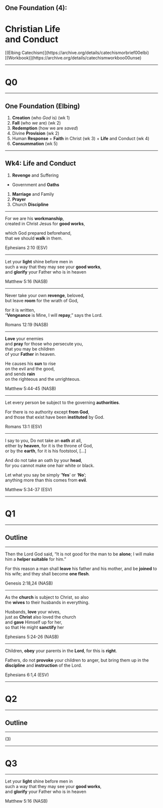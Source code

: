 <!-- .slide: data-background-image="https://sermons.seanho.com/img/bg/unsplash-3LOlnKre5XE-vancouver.jpg" -->
## One Foundation (4):
# Christian Life <br/> and Conduct

<div class="ref">
[(Elbing Catechism)](https://archive.org/details/catechismorbrief00elbi)
[(Workbook)](https://archive.org/details/catechismworkboo00unse)
</div>

---
<!-- .slide: data-background="white" -->
# Q0

---
<!-- .slide: data-background-image="https://sermons.seanho.com/img/bg/unsplash-c333d6YEhi0-bible.jpg" -->
## One Foundation <span class="ref">(Elbing)</span>
1. **Creation** (who *God* is) <span class="ref">(wk 1)</span>
1. **Fall** (who *we* are) <span class="ref">(wk 2)</span>
1. **Redemption** (how we are *saved*)
  1. Divine **Provision** <span class="ref">(wk 2)</span>
  1. Human **Response**
    + **Faith** in Christ <span class="ref">(wk 3)</span>
    + **Life** and Conduct <span class="ref">(wk 4)</span>
  1. **Consummation** <span class="ref">(wk 5)</span>

---
<!-- .slide: data-background-image="https://sermons.seanho.com/img/bg/unsplash-3LOlnKre5XE-vancouver.jpg" -->
## Wk4: Life and Conduct
1. **Revenge** and Suffering
  + Government and **Oaths**
1. **Marriage** and Family
1. **Prayer**
1. Church **Discipline**

---
<!-- .slide: data-background-image="https://sermons.seanho.com/img/bg/unsplash-bEbqpPeHEM4-kneel_beach.jpg" -->
For we are his **workmanship**, <br/>
created in Christ Jesus for **good works**,

which God prepared beforehand, <br/>
that we should **walk** in them.

<div class="ref">
Ephesians 2:10 (ESV)
</div>

---
Let your **light** shine before men in <br/>
such a way that they may see your **good works**, <br/>
and **glorify** your Father who is in heaven

<div class="ref">
Matthew 5:16 (NASB)
</div>

---
Never take your own **revenge**, beloved,  <br/>
but leave **room** for the wrath of God,  <br/>

for it is written,  <br/>
“**Vengeance** is Mine, I will **repay**,” says the Lord.

<div class="ref">
Romans 12:19 (NASB)
</div>

---
**Love** your enemies <br/>
and **pray** for those who persecute you, <br/>
that you may be children <br/>
of your **Father** in heaven.

He causes his **sun** to rise <br/>
on the evil and the good, <br/>
and sends **rain** <br/>
on the righteous and the unrighteous.

<div class="ref">
Matthew 5:44-45 (NASB)
</div>

---
Let every person be subject to the governing **authorities**.

For there is no authority except **from God**,  <br/>
and those that exist have been **instituted** by God.

<div class="ref">
Romans 13:1 (ESV)
</div>

---
I say to you, Do not take an **oath** at all, <br/>
either by **heaven**, for it is the throne of God, <br/>
or by the **earth**, for it is his footstool, [...]

And do not take an oath by your **head**, <br/>
for you cannot make one hair white or black.

Let what you say be simply ‘**Yes**’ or ‘**No**’; <br/>
anything more than this comes from **evil**.

<div class="ref">
Matthew 5:34-37 (ESV)
</div>

---
<!-- .slide: data-background="white" -->
# Q1

---
## Outline

---
Then the Lord God said,
“It is not good for the man to be **alone**;
I will make him a **helper suitable** for him.”

For this reason a man shall
**leave** his father and his mother,
and be **joined** to his wife;
and they shall become **one flesh**.

<div class="ref">
Genesis 2:18,24 (NASB)
</div>

---
As the **church** is subject to Christ, so also <br/>
the **wives** to their husbands in everything.

Husbands, **love** your wives,  <br/>
just as **Christ** also loved the church  <br/>
and **gave** Himself up for her,  <br/>
so that He might **sanctify** her

<div class="ref">
Ephesians 5:24-26 (NASB)
</div>

---
Children, **obey** your parents in the **Lord**,
for this is **right**.

Fathers, do not **provoke** your children to anger,
but bring them up in the
**discipline** and **instruction** of the Lord.

<div class="ref">
Ephesians 6:1,4 (ESV)
</div>

---
<!-- .slide: data-background="white" -->
# Q2

---
## Outline

---
(3)

---
<!-- .slide: data-background="white" -->
# Q3

---
<!-- .slide: data-background-image="https://sermons.seanho.com/img/bg/unsplash-3LOlnKre5XE-vancouver.jpg" -->
Let your **light** shine before men in <br/>
such a way that they may see your **good works**, <br/>
and **glorify** your Father who is in heaven

<div class="ref">
Matthew 5:16 (NASB)
</div>

<!-- .slide: data-background-image="https://sermons.seanho.com/img/bg/unsplash-3LOlnKre5XE-vancouver.jpg" class="empty" -->
